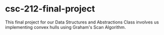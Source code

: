 # csc-212-final-project
This final project for our Data Structures and Abstractions Class involves us implementing convex hulls using Graham's Scan Algorithm.
